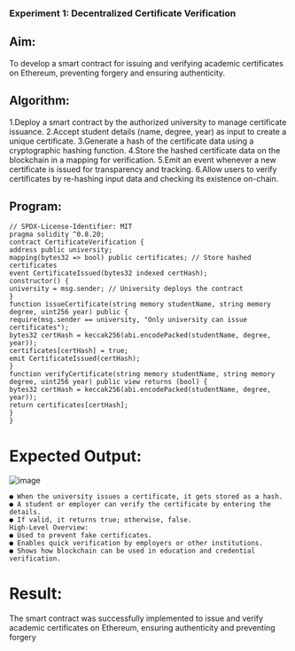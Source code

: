 ### Experiment 1: Decentralized Certificate Verification
## Aim:
  To develop a smart contract for issuing and verifying academic certificates on Ethereum, preventing forgery and ensuring authenticity.
## Algorithm:

1.Deploy a smart contract by the authorized university to manage certificate issuance.
2.Accept student details (name, degree, year) as input to create a unique certificate.
3.Generate a hash of the certificate data using a cryptographic hashing function.
4.Store the hashed certificate data on the blockchain in a mapping for verification.
5.Emit an event whenever a new certificate is issued for transparency and tracking.
6.Allow users to verify certificates by re-hashing input data and checking its existence on-chain.

## Program:
```
// SPDX-License-Identifier: MIT
pragma solidity ^0.8.20;
contract CertificateVerification {
address public university;
mapping(bytes32 => bool) public certificates; // Store hashed certificates
event CertificateIssued(bytes32 indexed certHash);
constructor() {
university = msg.sender; // University deploys the contract
}
function issueCertificate(string memory studentName, string memory degree, uint256 year) public {
require(msg.sender == university, "Only university can issue certificates");
bytes32 certHash = keccak256(abi.encodePacked(studentName, degree, year));
certificates[certHash] = true;
emit CertificateIssued(certHash);
}
function verifyCertificate(string memory studentName, string memory degree, uint256 year) public view returns (bool) {
bytes32 certHash = keccak256(abi.encodePacked(studentName, degree, year));
return certificates[certHash];
}
}
```
# Expected Output:
![image](https://github.com/user-attachments/assets/6252c382-b0ea-4784-a633-c2ecd446abc1)

```
● When the university issues a certificate, it gets stored as a hash.
● A student or employer can verify the certificate by entering the details.
● If valid, it returns true; otherwise, false.
High-Level Overview:
● Used to prevent fake certificates.
● Enables quick verification by employers or other institutions.
● Shows how blockchain can be used in education and credential verification.
```
# Result:
The smart contract was successfully implemented to issue and verify academic certificates on Ethereum, ensuring authenticity and preventing forgery
